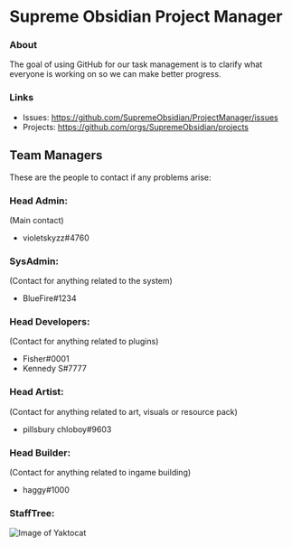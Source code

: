 # Supreme Obsidian Project Manager
### About
The goal of using GitHub for our task management is to clarify what everyone is working on so we can make better progress.

### Links
* Issues: https://github.com/SupremeObsidian/ProjectManager/issues
* Projects: https://github.com/orgs/SupremeObsidian/projects

## Team Managers
These are the people to contact if any problems arise:
### Head Admin:
(Main contact)
* violetskyzz#4760
### SysAdmin:
(Contact for anything related to the system)
* BlueFire#1234
### Head Developers:
(Contact for anything related to plugins)
* Fisher#0001
* Kennedy S#7777
### Head Artist:
(Contact for anything related to art, visuals or resource pack)
* pillsbury chloboy#9603
### Head Builder:
(Contact for anything related to ingame building)
* haggy#1000

### StaffTree:
![Image of Yaktocat](https://embed.creately.com/8DCQPqgqGfj?token=OmXqd19X9hOVR8T9&type=jpg)
